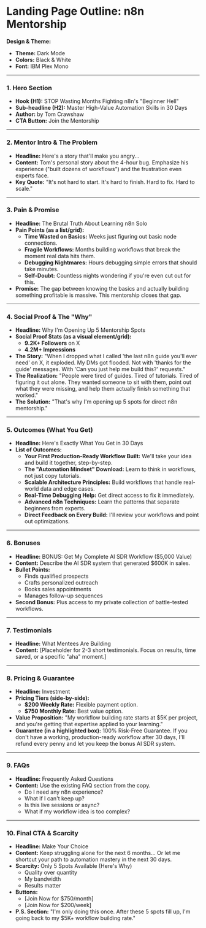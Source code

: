 # Landing Page Outline: n8n Mentorship

**Design & Theme:**
*   **Theme:** Dark Mode
*   **Colors:** Black & White
*   **Font:** IBM Plex Mono

---

### 1. Hero Section

*   **Hook (H1):** STOP Wasting Months Fighting n8n's "Beginner Hell"
*   **Sub-headline (H2):** Master High-Value Automation Skills in 30 Days
*   **Author:** by Tom Crawshaw
*   **CTA Button:** Join the Mentorship

---

### 2. Mentor Intro & The Problem

*   **Headline:** Here's a story that'll make you angry...
*   **Content:** Tom's personal story about the 4-hour bug. Emphasize his experience ("built dozens of workflows") and the frustration even experts face.
*   **Key Quote:** "It's not hard to start. It's hard to finish. Hard to fix. Hard to scale."

---

### 3. Pain & Promise

*   **Headline:** The Brutal Truth About Learning n8n Solo
*   **Pain Points (as a list/grid):**
    *   **Time Wasted on Basics:** Weeks just figuring out basic node connections.
    *   **Fragile Workflows:** Months building workflows that break the moment real data hits them.
    *   **Debugging Nightmares:** Hours debugging simple errors that should take minutes.
    *   **Self-Doubt:** Countless nights wondering if you're even cut out for this.
*   **Promise:** The gap between knowing the basics and actually building something profitable is massive. This mentorship closes that gap.

---

### 4. Social Proof & The "Why"

*   **Headline:** Why I'm Opening Up 5 Mentorship Spots
*   **Social Proof Stats (as a visual element/grid):**
    *   **9.2K+ Followers** on X
    *   **4.2M+ Impressions**
*   **The Story:** "When I dropped what I called 'the last n8n guide you'll ever need' on X, it exploded. My DMs got flooded. Not with 'thanks for the guide' messages. With 'Can you just help me build this?' requests."
*   **The Realization:** "People were tired of guides. Tired of tutorials. Tired of figuring it out alone. They wanted someone to sit with them, point out what they were missing, and help them actually finish something that worked."
*   **The Solution:** "That's why I'm opening up 5 spots for direct n8n mentorship."

---

### 5. Outcomes (What You Get)

*   **Headline:** Here's Exactly What You Get in 30 Days
*   **List of Outcomes:**
    *   **Your First Production-Ready Workflow Built:** We'll take your idea and build it together, step-by-step.
    *   **The "Automation Mindset" Download:** Learn to think in workflows, not just copy tutorials.
    *   **Scalable Architecture Principles:** Build workflows that handle real-world data and edge cases.
    *   **Real-Time Debugging Help:** Get direct access to fix it immediately.
    *   **Advanced n8n Techniques:** Learn the patterns that separate beginners from experts.
    *   **Direct Feedback on Every Build:** I'll review your workflows and point out optimizations.

---

### 6. Bonuses

*   **Headline:** BONUS: Get My Complete AI SDR Workflow ($5,000 Value)
*   **Content:** Describe the AI SDR system that generated $600K in sales.
*   **Bullet Points:**
    *   Finds qualified prospects
    *   Crafts personalized outreach
    *   Books sales appointments
    *   Manages follow-up sequences
*   **Second Bonus:** Plus access to my private collection of battle-tested workflows.

---

### 7. Testimonials

*   **Headline:** What Mentees Are Building
*   **Content:** [Placeholder for 2-3 short testimonials. Focus on results, time saved, or a specific "aha" moment.]

---

### 8. Pricing & Guarantee

*   **Headline:** Investment
*   **Pricing Tiers (side-by-side):**
    *   **$200 Weekly Rate:** Flexible payment option.
    *   **$750 Monthly Rate:** Best value option.
*   **Value Proposition:** "My workflow building rate starts at $5K per project, and you're getting that expertise applied to your learning."
*   **Guarantee (in a highlighted box):** 100% Risk-Free Guarantee. If you don't have a working, production-ready workflow after 30 days, I'll refund every penny and let you keep the bonus AI SDR system.

---

### 9. FAQs

*   **Headline:** Frequently Asked Questions
*   **Content:** Use the existing FAQ section from the copy.
    *   Do I need any n8n experience?
    *   What if I can't keep up?
    *   Is this live sessions or async?
    *   What if my workflow idea is too complex?

---

### 10. Final CTA & Scarcity

*   **Headline:** Make Your Choice
*   **Content:** Keep struggling alone for the next 6 months... Or let me shortcut your path to automation mastery in the next 30 days.
*   **Scarcity:** Only 5 Spots Available (Here's Why)
    *   Quality over quantity
    *   My bandwidth
    *   Results matter
*   **Buttons:**
    *   [Join Now for $750/month]
    *   [Join Now for $200/week]
*   **P.S. Section:** "I'm only doing this once. After these 5 spots fill up, I'm going back to my $5K+ workflow building rate."
